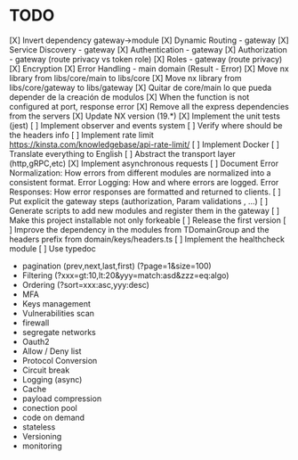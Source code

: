 # TODO

[X] Invert dependency gateway->module
[X] Dynamic Routing - gateway
[X] Service Discovery - gateway
[X] Authentication - gateway
[X] Authorization - gateway (route privacy vs token role)
[X] Roles - gateway (route privacy)
[X] Encryption
[X] Error Handling - main domain (Result - Error)
[X] Move nx library from libs/core/main to libs/core
[X] Move nx library from libs/core/gateway to libs/gateway
[X] Quitar de core/main lo que pueda depender de la creación de modulos
[X] When the function is not configured at port, response error
[X] Remove all the express dependencies from the servers
[X] Update NX version (19.*)
[X] Implement the unit tests (jest)
[ ] Implement observer and events system
[ ] Verify where should be the headers info
[ ] Implement rate limit  https://kinsta.com/knowledgebase/api-rate-limit/
[ ] Implement Docker
[ ] Translate everything to English
[ ] Abstract the transport layer (http,gRPC,etc)
[X] Implement asynchronous requests
[ ] Document Error Normalization: How errors from different modules are normalized into a consistent format. Error Logging: How and where errors are logged. Error Responses: How error responses are formatted and returned to clients.
[ ] Put explicit the gateway steps (authorization, Param validations , ...)
[ ] Generate scripts to add new modules and register them in the gateway
[ ] Make this project installable not only forkeable
[ ] Release the first version
[ ] Improve the dependency in the modules from TDomainGroup and the headers prefix from domain/keys/headers.ts
[ ] Implement the healthcheck module
[ ] Use typedoc
- pagination (prev,next,last,first) (?page=1&size=100)
- Filtering (?xxx=gt:10,lt:20&yyy=match:asd&zzz=eq:algo)
- Ordering (?sort=xxx:asc,yyy:desc)
- MFA
- Keys management
- Vulnerabilities scan
- firewall
- segregate networks
- Oauth2
- Allow / Deny list
- Protocol Conversion
- Circuit break
- Logging (async)
- Cache
- payload compression
- conection pool
- code on demand
- stateless
- Versioning
- monitoring
